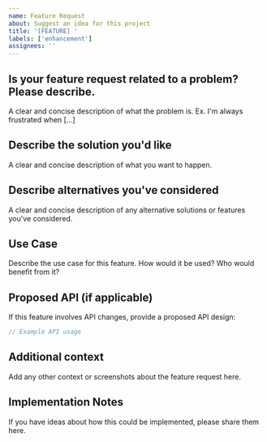 ```yaml
---
name: Feature Request
about: Suggest an idea for this project
title: '[FEATURE] '
labels: ['enhancement']
assignees: ''
---
```


## Is your feature request related to a problem? Please describe.
A clear and concise description of what the problem is. Ex. I'm always frustrated when [...]

## Describe the solution you'd like
A clear and concise description of what you want to happen.

## Describe alternatives you've considered
A clear and concise description of any alternative solutions or features you've considered.

## Use Case
Describe the use case for this feature. How would it be used? Who would benefit from it?

## Proposed API (if applicable)
If this feature involves API changes, provide a proposed API design:

```typescript
// Example API usage
```

## Additional context
Add any other context or screenshots about the feature request here.

## Implementation Notes
If you have ideas about how this could be implemented, please share them here. 